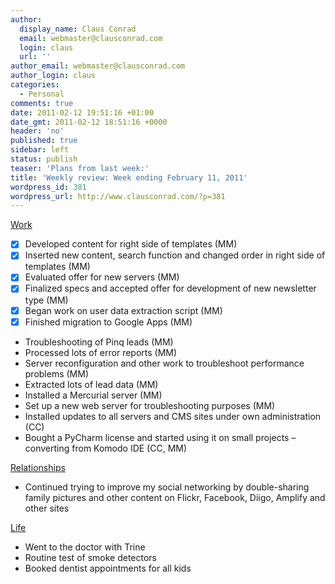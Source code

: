```yaml
---
author:
  display_name: Claus Conrad
  email: webmaster@clausconrad.com
  login: claus
  url: ''
author_email: webmaster@clausconrad.com
author_login: claus
categories:
  - Personal
comments: true
date: 2011-02-12 19:51:16 +01:00
date_gmt: 2011-02-12 18:51:16 +0000
header: 'no'
published: true
sidebar: left
status: publish
teaser: 'Plans from last week:'
title: 'Weekly review: Week ending February 11, 2011'
wordpress_id: 381
wordpress_url: http://www.clausconrad.com/?p=381
---
```

<span style="text-decoration: underline">Work</span>

*   [X] Developed content for right side of templates (MM)
*   [X] Inserted new content, search function and changed order in right side of templates (MM)
*   [X] Evaluated offer for new servers (MM)
*   [X] Finalized specs and accepted offer for development of new newsletter type (MM)
*   [X] Began work on user data extraction script (MM)
*   [X] Finished migration to Google Apps (MM)
*   Troubleshooting of Pinq leads (MM)
*   Processed lots of error reports (MM)
*   Server reconfiguration and other work to troubleshoot performance problems (MM)
*   Extracted lots of lead data (MM)
*   Installed a Mercurial server (MM)
*   Set up a new web server for troubleshooting purposes (MM)
*   Installed updates to all servers and CMS sites under own administration (CC)
*   Bought a PyCharm license and started using it on small projects – converting from Komodo IDE (CC, MM)

<span style="text-decoration: underline">Relationships</span>

*   Continued trying to improve my social networking by double-sharing family pictures and other content on Flickr, Facebook, Diigo, Amplify and other sites

<span style="text-decoration: underline">Life</span>

*   Went to the doctor with Trine
*   Routine test of smoke detectors
*   Booked dentist appointments for all kids

